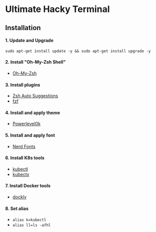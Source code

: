 # Ultimate Hacky Terminal

## Installation

#### 1. Update and Upgrade
`sudo apt-get install update -y && sudo apt-get install upgrade -y`

#### 2. Install "Oh-My-Zsh Shell"
- [Oh-My-Zsh](https://github.com/ohmyzsh/ohmyzsh)

#### 3. Install plugins
- [Zsh Auto Suggestions](https://github.com/zsh-users/zsh-autosuggestions)
- [fzf](https://github.com/junegunn/fzf)

#### 4. Install and apply theme
- [Powerlevel0k](https://github.com/romkatv/powerlevel10k)

#### 5. Install and apply font
- [Nerd Fonts](https://github.com/ryanoasis/nerd-fonts)

#### 6. Install K8s tools
- [kubectl](https://kubernetes.io/docs/tasks/tools/install-kubectl/)
- [kubectx](https://github.com/ahmetb/kubectx)

#### 7. Install Docker tools
- [dockly](https://github.com/lirantal/dockly)

#### 8. Set alias
- `alias k=kubectl`
- `alias ll=ls -afhl`
